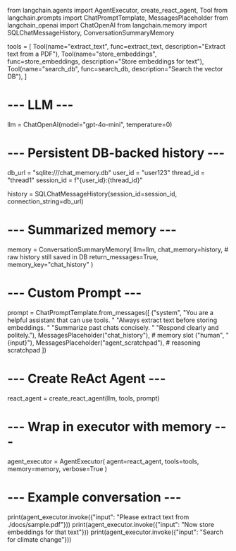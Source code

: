 from langchain.agents import AgentExecutor, create_react_agent, Tool
from langchain.prompts import ChatPromptTemplate, MessagesPlaceholder
from langchain_openai import ChatOpenAI
from langchain.memory import SQLChatMessageHistory, ConversationSummaryMemory



tools = [
    Tool(name="extract_text", func=extract_text, description="Extract text from a PDF"),
    Tool(name="store_embeddings", func=store_embeddings, description="Store embeddings for text"),
    Tool(name="search_db", func=search_db, description="Search the vector DB"),
]

# --- LLM ---
llm = ChatOpenAI(model="gpt-4o-mini", temperature=0)

# --- Persistent DB-backed history ---
db_url = "sqlite:///chat_memory.db"
user_id = "user123"
thread_id = "thread1"
session_id = f"{user_id}:{thread_id}"

history = SQLChatMessageHistory(session_id=session_id, connection_string=db_url)

# --- Summarized memory ---
memory = ConversationSummaryMemory(
    llm=llm,
    chat_memory=history,   # raw history still saved in DB
    return_messages=True,
    memory_key="chat_history"
)

# --- Custom Prompt ---
prompt = ChatPromptTemplate.from_messages([
    ("system", 
     "You are a helpful assistant that can use tools. "
     "Always extract text before storing embeddings. "
     "Summarize past chats concisely. "
     "Respond clearly and politely."),
    MessagesPlaceholder("chat_history"),   # memory slot
    ("human", "{input}"),
    MessagesPlaceholder("agent_scratchpad"),  # reasoning scratchpad
])

# --- Create ReAct Agent ---
react_agent = create_react_agent(llm, tools, prompt)

# --- Wrap in executor with memory ---
agent_executor = AgentExecutor(
    agent=react_agent,
    tools=tools,
    memory=memory,
    verbose=True
)

# --- Example conversation ---
print(agent_executor.invoke({"input": "Please extract text from ./docs/sample.pdf"}))
print(agent_executor.invoke({"input": "Now store embeddings for that text"}))
print(agent_executor.invoke({"input": "Search for climate change"}))
